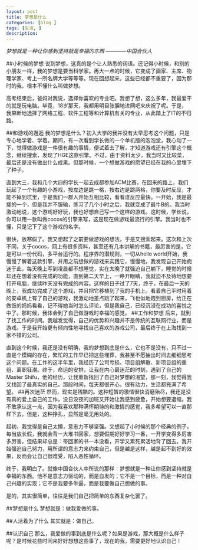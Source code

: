 ```yaml
---
layout: post
title: 梦想是什么
categories: [blog ]
tags: [生活, ]
description:  
---
```


*梦想就是一种让你感到坚持就是幸福的东西    ————中国合伙人*

##小时候的梦想
说到梦想，这真的是个让人熟悉的词语。还记得小时候，和别的小朋友一样，我的梦想是要当科学家。再大一点的时候，它变成了画家、主席、物理学家、考上一所名牌大学等等等。现在回想起来，这些已经都不重要了，因为那时的我，根本不懂什么叫做梦想。

高考结束后，爸妈对我说，选择你喜欢的专业吧。我想了想，这么多年，我最爱干的就是玩电脑。毕竟，18岁那天，我都用明目张胆地进网吧来庆祝了呢。于是，我果断地选择了网络工程、软件工程等和计算机有关的专业，从此踏上了IT的不归路。

##和游戏的邂逅
我的梦想是什么？初入大学的我并没有太早思考这个问题，只是专心地学着、学着。期间，有一次看到学长做的一个单机版的泡泡堂，我心动了一下，觉得做游戏是一件很有趣的事情，便试着去了解，才知道游戏还有引擎这个概念，继续搜索，发现了HGE这款引擎。不过，由于资料太少，我当时又比较菜，最后还是没有做出什么成果。但那时候，一个想做游戏的愿望已经在我的心里埋下了种子。

直到大三，我和几个大四的学长一起去成都参加ACM比赛，在回来的路上，我们玩起了一个有趣的小游戏，按左边是跳一格，按右边是跳两格，你要及时反应，才能不掉到坑里，于是我们一群人开始互相比较，看看谁反应最快。一开始，我是最搓的一个，但是我并不服输，练习了几个小时之后，我就变成了最牛B的。我当时激动地说，这个游戏好好玩，我也好想自己写一个这样的游戏。这时候，学长说，你可以用一款叫做cocos的引擎来写，这是现在做游戏最流行的引擎。我当时也不懂，只是记下了这个游戏的名字。

很快，放寒假了。我又想起了之前要做游戏的想法，于是又搜索起来。这次和上次不同，关于cocos，网上有很多资料，甚至还有几本讲解的书籍，最厉害的是，它是可以一份代码，多平台运行的。程序界的潜规则，一切从hello world开始，我慢慢了解着这款引擎，并用之前想做的游戏来实践它，慢慢地，我发现自己开始痴迷于此，每天晚上写到凌晨都不想睡觉，实在太晚了就强迫自己躺下，睡觉的时候却还在想着没有完成的功能，直到第二天早上，一睁开眼睛，我就迫不及待地想要打开电脑，继续昨天没有完成的内容。这样的日子过了7天，终于，在最后一天的晚上，我成功完成了这个游戏，并且把它移植到了我的手机上。看着自己平时用着的安卓机上有了自己的游戏，我激动地差点跳了起来，飞也似地跑到厨房，给正在做饭的妈妈看看，记不得她当时怎么评论，但是我自己，已经沉浸在成功的喜悦之中了。那时候，我体会到了自己做游戏时幸福的感觉。
##工作和梦想
后来，就到了找工作的时间。我越发觉得，自己的优势和兴趣并不是传统的互联网行业，而是游戏。于是我开始更有倾向性地寻找自己喜欢的游戏公司，最后终于在上海找到一家不错的公司。

直到这个时候，我还是没有明确，我的梦想到底是什么，它也不是没有，只不过一直是个模糊的存在，繁忙的工作早已把这些埋葬，我甚至不愿抽出时间去细细思考这个问题。在工作的这半年里，我经历了公司亏损、项目组解散、新项目组的重组、离职狂潮。终于，命运的安排，让我在内心最迷茫的时刻，遇到了自己的Master Shifu，他的经历，让我重新找回了自己对梦想的渴望，那一刻，我觉得我又找回了最真实的自己。那段时间，每天都很开心，很有动力，生活都充满了希望。
##再次迷茫
然而，现实是残酷的。这种短暂的激情很快消磨殆尽，我还是没有真的爱上自己的工作，没日没夜的加班又开始让我感到疲惫，开始想要退缩，我不敢承认这一点，因为我喜欢那种满怀期待的和激情的感觉，我多希望可以一直那样下去。但是，这种挣扎，显然是毫无用处的。

起初，我觉得是自己太懒，意志力不够坚强。又想起了小时候的那个经典的例子，每当放长假，我就会背一大堆书回家，想要假期好好学习一番，一开学变得多厉害多厉害，但结果却总是：带回家的书一本没看，开学又累死累活地背了回去。我开始强迫自己努力，用所谓的意志力来约束自己，但是越是这样，越是起不到好的效果，反而会让自己很难受，陷入恶性循环。

终于，我明白了。就像中国合伙人中所说的那样：梦想就是一种让你感到坚持就是幸福的东西。他不是意志力驱动的，而是自发的；它不是一个目标，而是一种对自己兴趣的实现；它不是我要多牛逼，而是我要做自己想做的事。

是的，其实很简单，往往是我们自己把简单的东西复杂化罢了。

##梦想是什么
梦想就是：做我爱做的事。

##人活着为了什么
其实就是：做自己。

##认识自己
那么，我爱做的事到底是什么呢？如果是游戏，那大概是什么样子呢？是时候花些时间来好好想想这些事了，现在的我，需要更好地认识自己！